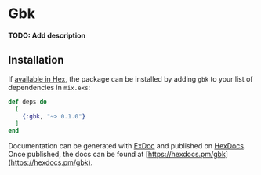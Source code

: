 # Gbk

**TODO: Add description**

## Installation

If [available in Hex](https://hex.pm/docs/publish), the package can be installed
by adding `gbk` to your list of dependencies in `mix.exs`:

```elixir
def deps do
  [
    {:gbk, "~> 0.1.0"}
  ]
end
```

Documentation can be generated with [ExDoc](https://github.com/elixir-lang/ex_doc)
and published on [HexDocs](https://hexdocs.pm). Once published, the docs can
be found at [https://hexdocs.pm/gbk](https://hexdocs.pm/gbk).

